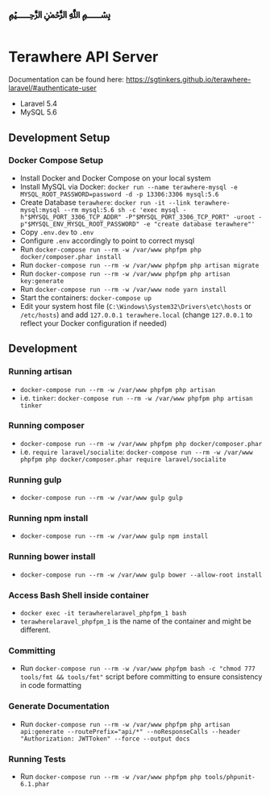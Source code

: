 # ﷽

# Terawhere API Server

Documentation can be found here: https://sgtinkers.github.io/terawhere-laravel/#authenticate-user

- Laravel 5.4
- MySQL 5.6

## Development Setup
### Docker Compose Setup
- Install Docker and Docker Compose on your local system
- Install MySQL via Docker: `docker run --name terawhere-mysql -e MYSQL_ROOT_PASSWORD=password -d -p 13306:3306 mysql:5.6`
- Create Database `terawhere`: `docker run -it --link terawhere-mysql:mysql --rm mysql:5.6 sh -c 'exec mysql -h"$MYSQL_PORT_3306_TCP_ADDR" -P"$MYSQL_PORT_3306_TCP_PORT" -uroot -p"$MYSQL_ENV_MYSQL_ROOT_PASSWORD" -e "create database terawhere"'`
- Copy `.env.dev` to `.env`
- Configure `.env` accordingly to point to correct mysql
- Run `docker-compose run --rm -w /var/www phpfpm php docker/composer.phar install`
- Run `docker-compose run --rm -w /var/www phpfpm php artisan migrate`
- Run `docker-compose run --rm -w /var/www phpfpm php artisan key:generate`
- Run `docker-compose run --rm -w /var/www node yarn install`
- Start the containers: `docker-compose up`
- Edit your system host file (`C:\Windows\System32\Drivers\etc\hosts` or `/etc/hosts`) and add `127.0.0.1 terawhere.local` (change `127.0.0.1` to reflect your Docker configuration if needed)

## Development

### Running artisan
- `docker-compose run --rm -w /var/www phpfpm php artisan`
- i.e. `tinker`: `docker-compose run --rm -w /var/www phpfpm php artisan tinker`

### Running composer
- `docker-compose run --rm -w /var/www phpfpm php docker/composer.phar`
- i.e. `require laravel/socialite`: `docker-compose run --rm -w /var/www phpfpm php docker/composer.phar require laravel/socialite`

### Running gulp
- `docker-compose run --rm -w /var/www gulp gulp`

### Running npm install
- `docker-compose run --rm -w /var/www gulp npm install`

### Running bower install
- `docker-compose run --rm -w /var/www gulp bower --allow-root install`

### Access Bash Shell inside container
- `docker exec -it terawherelaravel_phpfpm_1 bash`
- `terawherelaravel_phpfpm_1` is the name of the container and might be different.

### Committing
- Run `docker-compose run --rm -w /var/www phpfpm bash -c "chmod 777 tools/fmt && tools/fmt"` script before committing to ensure consistency in code formatting

### Generate Documentation
- Run `docker-compose run --rm -w /var/www phpfpm php artisan api:generate --routePrefix="api/*" --noResponseCalls --header "Authorization: JWTToken" --force --output docs`

### Running Tests
- Run `docker-compose run --rm -w /var/www phpfpm php tools/phpunit-6.1.phar`